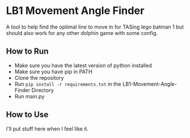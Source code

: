 # LB1 Movement Angle Finder

A tool to help find the optimal line to move in for TASing lego batman 1 but should also work for any other dolphin game with some config.

## How to Run

- Make sure you have the latest version of python installed
- Make sure you have pip in PATH
- Clone the repository
- Run ```pip install -r requirements.txt``` in the LB1-Movement-Angle-Finder Directory
- Run main.py

## How to Use

I'll put stuff here when I feel like it.

